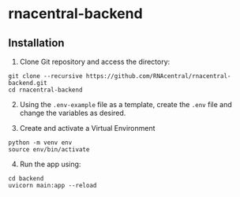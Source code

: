 # rnacentral-backend

## Installation

1. Clone Git repository and access the directory:
  ```
  git clone --recursive https://github.com/RNAcentral/rnacentral-backend.git
  cd rnacentral-backend
  ```

2. Using the `.env-example` file as a template, create the `.env` file and change the variables as desired.

3. Create and activate a Virtual Environment
  ```
  python -m venv env
  source env/bin/activate
  ```

4. Run the app using:
  ```
  cd backend
  uvicorn main:app --reload
  ```
